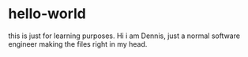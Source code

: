 # hello-world
this is just for learning purposes.
Hi i am Dennis, just a normal software engineer making the files right in my head.
